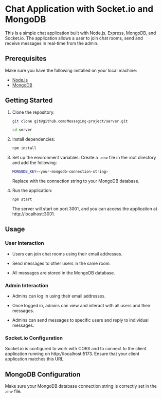 # Chat Application with Socket.io and MongoDB

This is a simple chat application built with Node.js, Express, MongoDB, and Socket.io. The application allows a user to join chat rooms, send and receive messages in real-time from the admin.

## Prerequisites

Make sure you have the following installed on your local machine:

- [Node.js](https://nodejs.org/)
- [MongoDB](https://www.mongodb.com/try/download/community)

## Getting Started

1. Clone the repository:

   ```bash
   git clone git@github.com:Messaging-project/server.git

   cd server
   ```

2. Install dependencies:

   ```bash
   npm install
   ```

3. Set up the environment variables:
   Create a `.env` file in the root directory and add the following:

   ```bash
   MONGODB_KEY=<your-mongodb-connection-string>
   ```

   Replace <your-mongodb-connection-string> with the connection string to your MongoDB database.

4. Run the application:
   ```bash
   npm start
   ```
   The server will start on port 3001, and you can access the application at http://localhost:3001.

## Usage

### User Interaction

- Users can join chat rooms using their email addresses.

- Send messages to other users in the same room.

- All messages are stored in the MongoDB database.

### Admin Interaction

- Admins can log in using their email addresses.

- Once logged in, admins can view and interact with all users and their messages.

- Admins can send messages to specific users and reply to individual messages.

### Socket.io Configuration

Socket.io is configured to work with CORS and to connect to the client application running on http://localhost:5173. Ensure that your client application matches this URL.

## MongoDB Configuration

Make sure your MongoDB database connection string is correctly set in the .`env` file.

